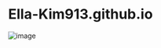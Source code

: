 # Ella-Kim913.github.io
![image](https://github.com/Ella-Kim913/Ella-Kim913.github.io/assets/132117916/dc6e91ff-3ed2-4587-8605-f6f645f01b72)
